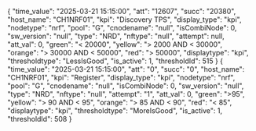 {
            "time_value": "2025-03-21 15:15:00",
            "att": "12607",
            "succ": "20380",
            "host_name": "CH1NRF01",
            "kpi": "Discovery TPS",
            "display_type": "kpi",
            "nodetype": "nrf",
            "pool": "G",
            "cnodename": "null",
            "isCombiNode": 0,
            "sw_version": "null",
            "type": "NRD",
            "nftype": "null",
            "attempt": null,
            "att_val": 0,
            "green": "< 20000",
            "yellow": "> 2000 AND < 30000",
            "orange": ">  30000 AND <  50000",
            "red": ">  50000",
            "displaytype": "kpi",
            "thresholdtype": "LessIsGood",
            "is_active": 1,
            "thresholdId": 515
        }
        {
            "time_value": "2025-03-21 15:15:00",
            "att": "0",
            "succ": "0",
            "host_name": "CH1NRF01",
            "kpi": "Register",
            "display_type": "kpi",
            "nodetype": "nrf",
            "pool": "G",
            "cnodename": "null",
            "isCombiNode": 0,
            "sw_version": "null",
            "type": "NRD",
            "nftype": "null",
            "attempt": "1",
            "att_val": 0,
            "green": ">95",
            "yellow": "> 90 AND < 95",
            "orange": ">  85 AND <  90",
            "red": "< 85",
            "displaytype": "kpi",
            "thresholdtype": "MoreIsGood",
            "is_active": 1,
            "thresholdId": 508
        }
